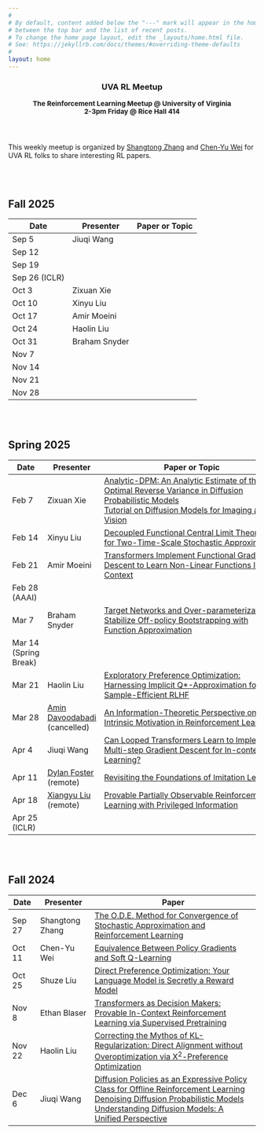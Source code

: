 ```yaml
---
#
# By default, content added below the "---" mark will appear in the home page
# between the top bar and the list of recent posts.
# To change the home page layout, edit the _layouts/home.html file.
# See: https://jekyllrb.com/docs/themes/#overriding-theme-defaults
#
layout: home
---
```


<header class="masthead">
    <div class="container">
        <h3 class="masthead-title">
            <p>UVA RL Meetup</p>
            <small>The Reinforcement Learning Meetup @ University of Virginia</small>  <br/>
            <small>2-3pm Friday @ Rice Hall 414 </small>
        </h3>
    </div>
</header>


This weekly meetup is organized by [Shangtong Zhang](https://shangtongzhang.github.io) and [Chen-Yu Wei](https://bahh723.github.io) for UVA RL folks to share interesting RL papers.  

 

<br/><br/>

## Fall 2025 

| Date | Presenter | Paper or Topic |
| - | -  | - |
| Sep 5  | Jiuqi Wang | | 
| Sep 12  |  | | 
| Sep 19  |  | | 
| Sep 26 (ICLR) |  | | 
| Oct 3  | Zixuan Xie | | 
| Oct 10  | Xinyu Liu | | 
| Oct 17  | Amir Moeini  | | 
| Oct 24  | Haolin Liu | | 
| Oct 31  | Braham Snyder | | 
| Nov 7  |  | | 
| Nov 14  |  | | 
| Nov 21  |  | | 
| Nov 28  |  | | 


<br/><br/>

## Spring 2025 

| Date | Presenter | Paper or Topic |
| - | -  | - |
| Feb 7  | Zixuan Xie | [Analytic-DPM: An Analytic Estimate of the Optimal Reverse Variance in Diffusion Probabilistic Models](https://arxiv.org/abs/2201.06503) <br> [Tutorial on Diffusion Models for Imaging and Vision](http://arxiv.org/abs/2403.18103)| 
| Feb 14  | Xinyu Liu | [Decoupled Functional Central Limit Theorems for Two-Time-Scale Stochastic Approximation](http://arxiv.org/abs/2412.17070)| 
| Feb 21  | Amir Moeini | [Transformers Implement Functional Gradient Descent to Learn Non-Linear Functions In Context](https://arxiv.org/abs/2312.06528) | 
| Feb 28 (AAAI) | | | 
| Mar 7  | Braham Snyder | [Target Networks and Over-parameterization Stabilize Off-policy Bootstrapping with Function Approximation](https://arxiv.org/abs/2405.21043) |
| Mar 14 (Spring Break) | | | 
| Mar 21  | Haolin Liu | [Exploratory Preference Optimization: Harnessing Implicit Q*-Approximation for Sample-Efficient RLHF](https://arxiv.org/abs/2405.21046) | 
| Mar 28  | [Amin Davoodabadi](https://moamdavoodi.github.io/) <br/> (cancelled) | [An Information-Theoretic Perspective on Intrinsic Motivation in Reinforcement Learning](https://arxiv.org/abs/2209.08890) |
| Apr 4  | Jiuqi Wang| [Can Looped Transformers Learn to Implement Multi-step Gradient Descent for In-context Learning?](https://arxiv.org/abs/2410.08292)|
| Apr 11  | [Dylan Foster](https://dylanfoster.net) <br/> (remote) | [Revisiting the Foundations of Imitation Learning](https://arxiv.org/abs/2407.15007) |
| Apr 18  | [Xiangyu Liu](https://xiangyu-liu.github.io/) <br/> (remote) | [Provable Partially Observable Reinforcement Learning with Privileged Information](https://arxiv.org/abs/2412.00985) |
| Apr 25 (ICLR) | | |

<br/><br/>

## Fall 2024

| Date | Presenter | Paper |
| - | -  | - |
| Sep 27  | Shangtong Zhang | [The O.D.E. Method for Convergence of Stochastic Approximation and Reinforcement Learning](https://epubs.siam.org/doi/abs/10.1137/S0363012997331639?journalCode=sjcodc)|
| Oct 11 | Chen-Yu Wei | [Equivalence Between Policy Gradients and Soft Q-Learning](https://arxiv.org/pdf/1704.06440) |
| Oct 25 | Shuze Liu | [Direct Preference Optimization: Your Language Model is Secretly a Reward Model](https://arxiv.org/pdf/2305.18290) | 
| Nov 8 | Ethan Blaser | [Transformers as Decision Makers: Provable In-Context Reinforcement Learning via Supervised Pretraining](https://arxiv.org/pdf/2310.08566) | 
| Nov 22 | Haolin Liu | [Correcting the Mythos of KL-Regularization: Direct Alignment without Overoptimization via &Chi;<sup>2</sup>-Preference Optimization](https://arxiv.org/pdf/2407.13399) |
| Dec 6 | Jiuqi Wang | [Diffusion Policies as an Expressive Policy Class for Offline Reinforcement Learning](https://arxiv.org/pdf/2208.06193) <br> [Denoising Diffusion Probabilistic Models](https://arxiv.org/pdf/2006.11239) <br> [Understanding Diffusion Models: A Unified Perspective](https://arxiv.org/pdf/2208.11970)|
